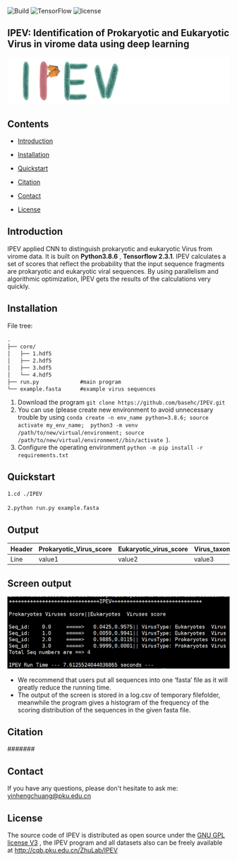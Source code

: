  ![Build](https://img.shields.io/badge/Build-passing-brightgreen) ![TensorFlow](https://img.shields.io/badge/TensorFlow-V2.3.1-brightgreen) ![license](https://img.shields.io/badge/license-GPL--v3-blue) 

## IPEV: Identification of Prokaryotic and Eukaryotic Virus in virome data using deep learning

  ![0](./pic/logo.png)

## Contents

- [Introduction](#Introduction)

- [Installation](#Installation)

- [Quickstart](#Quickstart)

- [Citation](#Citation)

- [Contact](#Contact)

- [License](#License)

## Introduction

IPEV applied CNN to distinguish prokaryotic and eukaryotic Virus from virome data. It is built on **Python3.8.6** , **Tensorflow  2.3.1**. IPEV calculates a set of scores that reflect the probability that the input sequence fragments are prokaryotic and eukaryotic viral sequences. By using parallelism and algorithmic optimization, IPEV gets the results of the calculations very quickly.

## Installation

File tree:

```
.
├── core/
│   ├── 1.hdf5
│   ├── 2.hdf5
│   ├── 3.hdf5
│   └── 4.hdf5
├── run.py             #main program
└── example.fasta      #example virus sequences
```

1. Download the program `git clone https://github.com/basehc/IPEV.git`
2. You can use (please create new environment to avoid unnecessary trouble by using `conda create -n env_name python=3.8.6; source activate my_env_name;  python3 -m venv /path/to/new/virtual/environment; source /path/to/new/virtual/environment//bin/activate `).
3. Configure the operating environment `python -m pip install -r requirements.txt`                         

## Quickstart

```
1.cd ./IPEV

2.python run.py example.fasta
```

## 

## Output

| Header | Prokaryotic_Virus_score | Eukaryotic_virus_score | Virus_taxon |
| ------ | ----------------------- | ---------------------- | ----------- |
| Line   | value1                  | value2                 | value3      |



## Screen output

![1](./pic/2.jpg)

- We recommend that users put all sequences into one ‘fasta’ file as it will greatly reduce the running time.
- The output of the screen is stored in a log.csv of temporary filefolder, meanwhile the program gives a histogram of the frequency of the scoring distribution of the sequences in the given fasta file.

## Citation

#######

## Contact

If you have any questions, please don't hesitate to ask me: yinhengchuang@pku.edu.cn

## License

The source code of IPEV is distributed as open source under the [GNU GPL license V3](https://www.gnu.org/licenses/gpl-3.0.en.html) , the IPEV program and all datasets  also can be freely available at http://cqb.pku.edu.cn/ZhuLab/IPEV

